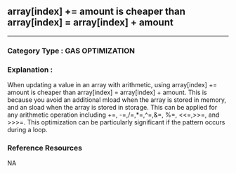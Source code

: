 

##  array[index] += amount is cheaper than array[index] = array[index] + amount


---

### **Category Type** : GAS OPTIMIZATION


### **Explanation** :

 When updating a value in an array with arithmetic, using array[index] += amount is cheaper than array[index] = array[index] + amount.
 This is because you avoid an additional mload when the array is stored in memory, and an sload when the array is stored in storage.  This can be applied for any arithmetic operation including +=, -=,/=,*=,^=,&=, %=, <<=,>>=, and >>>=.   This optimization can be particularly significant if the pattern occurs during a loop.




### **Reference Resources**

NA





